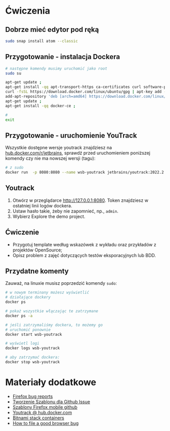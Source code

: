 # Ćwiczenia

## Dobrze mieć edytor pod ręką

```bash
sudo snap install atom --classic
```

## Przygotowanie - instalacja Dockera

```bash
# następne komendy musimy uruchomić jako root
sudo su

apt-get update ;
apt-get install -qq apt-transport-https ca-certificates curl software-properties-common ;
curl -fsSL https://download.docker.com/linux/ubuntu/gpg | apt-key add - ;
add-apt-repository 'deb [arch=amd64] https://download.docker.com/linux/ubuntu '$(lsb_release -cs)' stable' ;
apt-get update ;
apt-get install -qq docker-ce ;

# 
exit
```

## Przygotowanie - uruchomienie YouTrack

Wszystkie dostępne wersje youtrack znajdziesz na [hub.docker.com/r/jetbrains](https://hub.docker.com/r/jetbrains/youtrack/tags), sprawdź przed uruchomieniem poniższej komendy czy nie ma nowszej wersji (tagu):

```bash
# z sudo
docker run  -p 8080:8080 --name wsb-youtrack jetbrains/youtrack:2022.2.60480
```

## Youtrack

1. Otwórz w przeglądarce http://127.0.0.1:8080. Token znajdziesz w ostatniej linii logów dockera.
2. Ustaw hasło takie, żeby nie zapomnieć, np., `admin`.
3. Wybierz Explore the demo project.

## Ćwiczenie

- Przygotuj template według wskazówek z wykładu oraz przykładów z projektów OpenSource;
- Opisz problem z zajęć dotyczących testów eksporacyjnych lub BDD.

## Przydatne komenty

Zauważ, na linuxie musisz poprzedzić komendy `sudo`:

```bash
# w nowym terminany możesz wyświetlić
# działające dockery
docker ps

# pokaż wszystkie włączając te zatrzymane
docker ps -a

# jeśli zatrzymaliśmy dockera, to możemy go
# uruchomić ponownie
docker start wsb-youtrack

# wyświetl logi
docker logs wsb-youtrack

# aby zatrzymać dockera:
docker stop wsb-youtrack
```

# Materiały dodatkowe

- [Firefox bug reports](https://support.mozilla.org/en-US/kb/file-bug-report-or-feature-request-mozilla)
- [Tworzenie Szablonu dla Github Issue](https://docs.github.com/en/communities/using-templates-to-encourage-useful-issues-and-pull-requests/configuring-issue-templates-for-your-repository)
- [Szablony Firefox mobile github](https://github.com/mozilla-mobile/fenix/issues/new/choose)
- [Youtrack @ hub.docker.com](https://hub.docker.com/r/jetbrains/youtrack/)
- [Bitnami stack containers](https://bitnami.com/stacks/containers)
- [How to file a good browser bug](https://web.dev/how-to-file-a-good-bug/)
